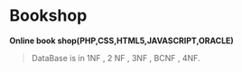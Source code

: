 # Bookshop
**Online book shop(PHP,CSS,HTML5,JAVASCRIPT,ORACLE)**
>DataBase is in 1NF , 2 NF , 3NF , BCNF , 4NF.
